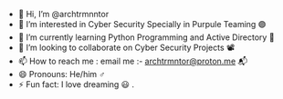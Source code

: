 - 👋 Hi, I’m @archtrmnntor
- 👀 I’m interested in Cyber Security Specially in Purpule Teaming 🟣
- 🌱 I’m currently learning Python Programming and Active Directory 📂
- 💞️ I’m looking to collaborate on Cyber Security Projects 📽️
- 📫 How to reach me : email me :- archtrmntor@proton.me  📬
- 😄 Pronouns: He/him ♂️ 
- ⚡ Fun fact: I love dreaming 😃 .


